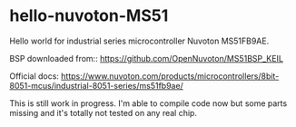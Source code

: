 # hello-nuvoton-MS51
Hello world for  industrial series microcontroller Nuvoton MS51FB9AE.

BSP downloaded from:: https://github.com/OpenNuvoton/MS51BSP_KEIL

Official docs: https://www.nuvoton.com/products/microcontrollers/8bit-8051-mcus/industrial-8051-series/ms51fb9ae/

This is still work in progress. I'm able to compile code now but some parts missing and it's totally not tested
on any real chip.